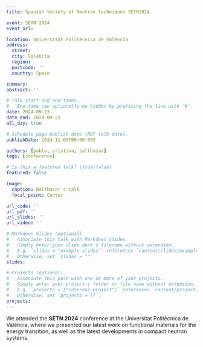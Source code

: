 ```yaml
---
title: Spanish Society of Neutron Techniques SETN2024

event: SETN 2024
event_url:

location: Universitat Politècnica de València
address:
  street:
  city: Valencia
  region:
  postcode: ''
  country: Spain

summary: 
abstract: ''

# Talk start and end times.
#   End time can optionally be hidden by prefixing the line with `#`.
date: 2024-09-23
date_end: 2024-09-25
all_day: true

# Schedule page publish date (NOT talk date).
publishDate: 2024-11-05T00:00:00Z

authors: [pablo, cristina, balthasar]
tags: [conference]

# Is this a featured talk? (true/false)
featured: false

image:
  caption: Balthasar's talk
  focal_point: Center

url_code: ''
url_pdf: ''
url_slides: ''
url_video: ''

# Markdown Slides (optional).
#   Associate this talk with Markdown slides.
#   Simply enter your slide deck's filename without extension.
#   E.g. `slides = "example-slides"` references `content/slides/example-slides.md`.
#   Otherwise, set `slides = ""`.
slides:

# Projects (optional).
#   Associate this post with one or more of your projects.
#   Simply enter your project's folder or file name without extension.
#   E.g. `projects = ["internal-project"]` references `content/project/deep-learning/index.md`.
#   Otherwise, set `projects = []`.
projects:
---
```


We attended the **SETN 2024** conference at the Universitat Politècnica de València, where we presented our latest work on functional materials for the energy transition, as well as the latest developments in compact neutron systems.
